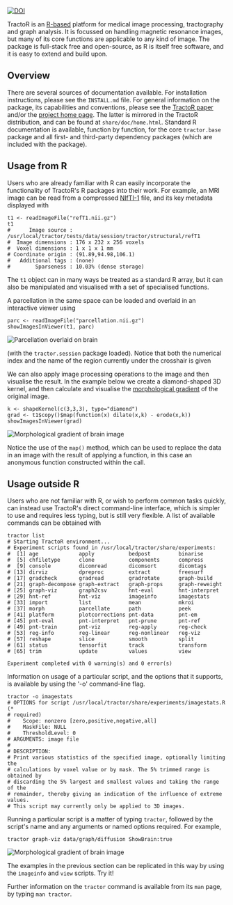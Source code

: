 [![DOI](https://zenodo.org/badge/doi/10.5281/zenodo.10010.svg)](http://dx.doi.org/10.5281/zenodo.10010)

TractoR is an [R-based](http://www.r-project.org) platform for medical image processing, tractography and graph analysis. It is focussed on handling magnetic resonance images, but many of its core functions are applicable to any kind of image. The package is full-stack free and open-source, as R is itself free software, and it is easy to extend and build upon.

## Overview

There are several sources of documentation available. For installation instructions, please see the `INSTALL.md` file. For general information on the package, its capabilities and conventions, please see the [TractoR paper](http://www.jstatsoft.org/v44/i08/) and/or the [project home page](http://www.tractor-mri.org.uk). The latter is mirrored in the TractoR distribution, and can be found at `share/doc/home.html`. Standard R documentation is available, function by function, for the core `tractor.base` package and all first- and third-party dependency packages (which are included with the package).

## Usage from R

Users who are already familiar with R can easily incorporate the functionality of TractoR's R packages into their work. For example, an MRI image can be read from a compressed [NIfTI-1](http://nifti.nimh.nih.gov/nifti-1) file, and its key metadata displayed with

    t1 <- readImageFile("refT1.nii.gz")
    t1
    #      Image source : /usr/local/tractor/tests/data/session/tractor/structural/refT1
    #  Image dimensions : 176 x 232 x 256 voxels
    #  Voxel dimensions : 1 x 1 x 1 mm
    # Coordinate origin : (91.89,94.98,106.1)
    #   Additional tags : (none)
    #        Sparseness : 10.03% (dense storage)

The `t1` object can in many ways be treated as a standard R array, but it can also be manipulated and visualised with a set of specialised functions.

A parcellation in the same space can be loaded and overlaid in an interactive viewer using

    parc <- readImageFile("parcellation.nii.gz")
    showImagesInViewer(t1, parc)

![Parcellation overlaid on brain](http://www.tractor-mri.org.uk/parcellation.png)

(with the `tractor.session` package loaded). Notice that both the numerical index and the name of the region currently under the crosshair is given 

We can also apply image processing operations to the image and then visualise the result. In the example below we create a diamond-shaped 3D kernel, and then calculate and visualise the [morphological gradient](https://github.com/jonclayden/mmand#greyscale-morphology) of the original image.

    k <- shapeKernel(c(3,3,3), type="diamond")
    grad <- t1$copy()$map(function(x) dilate(x,k) - erode(x,k))
    showImagesInViewer(grad)

![Morphological gradient of brain image](http://www.tractor-mri.org.uk/gradient.png)

Notice the use of the `map()` method, which can be used to replace the data in an image with the result of applying a function, in this case an anonymous function constructed within the call.

## Usage outside R

Users who are not familiar with R, or wish to perform common tasks quickly, can instead use TractoR's direct command-line interface, which is simpler to use and requires less typing, but is still very flexible. A list of available commands can be obtained with

    tractor list
    # Starting TractoR environment...
    # Experiment scripts found in /usr/local/tractor/share/experiments:
    #  [1] age             apply           bedpost         binarise       
    #  [5] chfiletype      clone           components      compress       
    #  [9] console         dicomread       dicomsort       dicomtags      
    # [13] dirviz          dpreproc        extract         freesurf       
    # [17] gradcheck       gradread        gradrotate      graph-build    
    # [21] graph-decompose graph-extract   graph-props     graph-reweight 
    # [25] graph-viz       graph2csv       hnt-eval        hnt-interpret  
    # [29] hnt-ref         hnt-viz         imageinfo       imagestats     
    # [33] import          list            mean            mkroi          
    # [37] morph           parcellate      path            peek           
    # [41] platform        plotcorrections pnt-data        pnt-em         
    # [45] pnt-eval        pnt-interpret   pnt-prune       pnt-ref        
    # [49] pnt-train       pnt-viz         reg-apply       reg-check      
    # [53] reg-info        reg-linear      reg-nonlinear   reg-viz        
    # [57] reshape         slice           smooth          split          
    # [61] status          tensorfit       track           transform      
    # [65] trim            update          values          view  
    
    Experiment completed with 0 warning(s) and 0 error(s)

Information on usage of a particular script, and the options that it supports, is available by using the '-o' command-line flag.

    tractor -o imagestats
    # OPTIONS for script /usr/local/tractor/share/experiments/imagestats.R (* 
    # required)
    #    Scope: nonzero [zero,positive,negative,all]
    #    MaskFile: NULL
    #    ThresholdLevel: 0
    # ARGUMENTS: image file
    # 
    # DESCRIPTION:
    # Print various statistics of the specified image, optionally limiting the 
    # calculations by voxel value or by mask. The 5% trimmed range is obtained by 
    # discarding the 5% largest and smallest values and taking the range of the 
    # remainder, thereby giving an indication of the influence of extreme values. 
    # This script may currently only be applied to 3D images.

Running a particular script is a matter of typing `tractor`, followed by the script's name and any arguments or named options required. For example,

    tractor graph-viz data/graph/diffusion ShowBrain:true

![Morphological gradient of brain image](http://www.tractor-mri.org.uk/graph.png)

The examples in the previous section can be replicated in this way by using the `imageinfo` and `view` scripts. Try it!

Further information on the `tractor` command is available from its `man` page, by typing `man tractor`.
